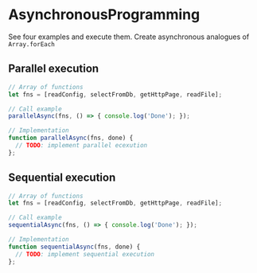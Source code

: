 # AsynchronousProgramming

See four examples and execute them. Create asynchronous analogues of `Array.forEach`

## Parallel execution

```js
// Array of functions
let fns = [readConfig, selectFromDb, getHttpPage, readFile];

// Call example
parallelAsync(fns, () => { console.log('Done'); });

// Implementation
function parallelAsync(fns, done) {
  // TODO: implement parallel ecexution
};
```

## Sequential execution

```js
// Array of functions
let fns = [readConfig, selectFromDb, getHttpPage, readFile];

// Call example
sequentialAsync(fns, () => { console.log('Done'); });

// Implementation
function sequentialAsync(fns, done) {
  // TODO: implement sequential execution
};
```

